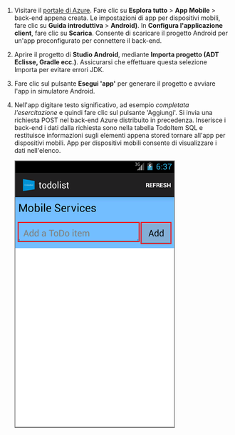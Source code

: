 
1. Visitare il [portale di Azure]. Fare clic su **Esplora tutto** > **App Mobile** > back-end appena creata. Le impostazioni di app per dispositivi mobili, fare clic su **Guida introduttiva** > **Android)**. In **Configura l'applicazione client**, fare clic su **Scarica**. Consente di scaricare il progetto Android per un'app preconfigurato per connettere il back-end. 

2. Aprire il progetto di **Studio Android**, mediante **Importa progetto (ADT Eclisse, Gradle ecc.)**. Assicurarsi che effettuare questa selezione Importa per evitare errori JDK.

3. Fare clic sul pulsante **Esegui 'app'** per generare il progetto e avviare l'app in simulatore Android.

4. Nell'app digitare testo significativo, ad esempio _completata l'esercitazione_ e quindi fare clic sul pulsante 'Aggiungi'. Si invia una richiesta POST nel back-end Azure distribuito in precedenza. Inserisce i back-end i dati dalla richiesta sono nella tabella TodoItem SQL e restituisce informazioni sugli elementi appena stored tornare all'app per dispositivi mobili. App per dispositivi mobili consente di visualizzare i dati nell'elenco. 

    ![](./media/app-service-mobile-android-quickstart/mobile-quickstart-startup-android.png)

[Portale di Azure]: https://portal.azure.com/
